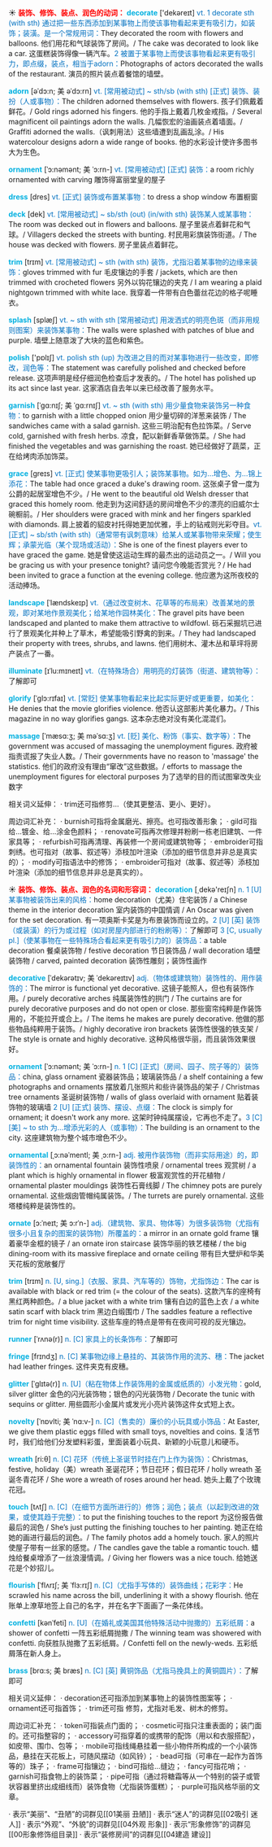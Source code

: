 ☀ <font color="red">**装饰、修饰、装点、润色的动词：**</font>
<font color="sky blue">**decorate**</font> ['dekəreɪt] 
<font color="#0070c0">vt. 1 decorate sth (with sth) 通过把一些东西添加到某事物上而使该事物看起来更有吸引力，如装饰；装潢。是一个常规用词：</font>They decorated the room with flowers and balloons. 他们用花和气球装饰了房间。/ The cake was decorated to look like a car. 这蛋糕装饰得像一辆汽车。<font color="#0070c0">2 被置于某事物上而使该事物看起来更有吸引力，即点缀，装点，相当于adorn：</font>Photographs of actors decorated the walls of the restaurant. 演员的照片装点着餐馆的墙壁。
           
<font color="sky blue">**adorn**</font> [əˈdɔ:n; 美 əˈdɔ:rn]
<font color="#0070c0">vt. [常用被动式] ~ sth/sb (with sth) [正式] 装饰、装扮（人或事物）：</font>The children adorned themselves with flowers. 孩子们佩戴着鲜花。/ Gold rings adorned his fingers. 他的手指上戴着几枚金戒指。/ Several magnificent oil paintings adorn the walls. 几幅恢宏的油画装点着墙面。/ Graffiti adorned the walls.（讽刺用法）这些墙遭到乱画乱涂。/ His watercolour designs adorn a wide range of books. 他的水彩设计使许多图书大为生色。
           
<font color="sky blue">**ornament**</font> [ˈɔ:nəmənt; 美 ˈɔ:rn-]
<font color="#0070c0">vt. [常用被动式] [正式] 装饰：</font>a room richly ornamented with carving 雕饰得富丽堂皇的屋子

<font color="sky blue">**dress**</font> [dres] 
<font color="#0070c0">vt. [正式] 装饰或布置某事物：</font>to dress a shop window 布置橱窗
           
<font color="sky blue">**deck**</font> [dek]
<font color="#0070c0">vt. [常用被动式] ~ sb/sth (out) (in/with sth) 装饰某人或某事物：</font>The room was decked out in flowers and balloons. 屋子里装点着鲜花和气球。/ Villagers decked the streets with bunting. 村民用彩旗装饰街道。/ The house was decked with flowers. 房子里装点着鲜花。
           
<font color="sky blue">**trim**</font> [trɪm]
<font color="#0070c0">vt. [常用被动式] ~ sth (with sth) 装饰，尤指沿着某事物的边缘来装饰：</font>gloves trimmed with fur 毛皮镶边的手套 / jackets, which are then trimmed with crocheted flowers 另外以钩花镶边的夹克 / I am wearing a plaid nightgown trimmed with white lace. 我穿着一件带有白色蕾丝花边的格子呢睡衣。
           
<font color="sky blue">**splash**</font> [splæʃ]
<font color="#0070c0">vt. ~ sth with sth [常用被动式] 用泼洒式的明亮色斑（而非用规则图案）来装饰某事物：</font>The walls were splashed with patches of blue and purple. 墙壁上随意泼了大块的蓝色和紫色。

<font color="sky blue">**polish**</font> ['pɒlɪʃ] 
<font color="#0070c0">vt. polish sth (up) 为改进之目的而对某事物进行一些改变，即修改，润色等：</font>The statement was carefully polished and checked before release. 这项声明是经仔细润色检查后才发表的。/ The hotel has polished up its act since last year. 这家酒店自去年以来已经改善了服务水平。
           
<font color="sky blue">**garnish**</font> [ˈgɑ:nɪʃ; 美 ˈgɑ:rnɪʃ]
<font color="#0070c0">vt. ~ sth (with sth) 用少量食物来装饰另一种食物：</font>to garnish with a little chopped onion 用少量切碎的洋葱来装饰 / The sandwiches came with a salad garnish. 这些三明治配有色拉饰菜。/ Serve cold, garnished with fresh herbs. 凉食，配以新鲜香草做饰菜。/ She had finished the vegetables and was garnishing the roast. 她已经做好了蔬菜，正在给烤肉添加饰菜。
           
<font color="sky blue">**grace**</font> [greɪs]
<font color="#0070c0">vt. [正式] 使某事物更吸引人；装饰某事物。如为…增色、为…锦上添花：</font>The table had once graced a duke's drawing room. 这张桌子曾一度为公爵的起居室增色不少。/ He went to the beautiful old Welsh dresser that graced this homely room. 他走到为这间舒适的房间增色不少的漂亮的旧威尔士碗橱前。/ Her shoulders were graced with mink and her fingers sparkled with diamonds. 肩上披着的貂皮衬托得她更加优雅，手上的钻戒则光彩夺目。<font color="#0070c0">vt. [正式] ~ sb/sth (with sth)（通常带有讽刺意味）给某人或某事物带来荣耀；使生辉；承蒙光临（某个现场或活动）：</font>She is one of the finest players ever to have graced the game. 她是曾使这运动生辉的最杰出的运动员之一。/ Will you be gracing us with your presence tonight? 请问您今晚能否赏光？/ He had been invited to grace a function at the evening college. 他应邀为这所夜校的活动捧场。
           
<font color="sky blue">**landscape**</font> [ˈlændskeɪp]
<font color="#0070c0">vt.（通过改变树木、花草等的布局来）改善某地的景观，即对某地作景观美化；给某地作园林美化：</font>The gravel pits have been landscaped and planted to make them attractive to wildfowl. 砾石采掘坑已进行了景观美化并种上了草木，希望能吸引野禽的到来。/ They had landscaped their property with trees, shrubs, and lawns. 他们用树木、灌木丛和草坪将房产装点了一番。
           
<font color="sky blue">**illuminate**</font> [ɪˈlu:mɪneɪt]
<font color="#0070c0">vt.（在特殊场合）用明亮的灯装饰（街道、建筑物等）：</font>了解即可

<font color="sky blue">**glorify**</font> [ˈglɔ:rɪfaɪ]
<font color="#0070c0">vt. [常贬] 使某事物看起来比起实际更好或更重要，如美化：</font>He denies that the movie glorifies violence. 他否认这部影片美化暴力。/ This magazine in no way glorifies gangs. 这本杂志绝对没有美化混混们。
           
<font color="sky blue">**massage**</font> [ˈmæsɑ:ʒ; 美 məˈsɑ:ʒ]
<font color="#0070c0">vt. [贬] 美化、粉饰（事实、数字等）：</font>The government was accused of massaging the unemployment figures. 政府被指责谎报了失业人数。/ Their governments have no reason to 'massage' the statistics. 他们的政府没有理由“窜改”这些数据。/ efforts to massage the unemployment figures for electoral purposes 为了选举的目的而试图窜改失业数字

相关词义延伸：
· trim还可指修剪…（使其更整洁、更小、更好）。

周边词汇补充：
· burnish可指将金属磨光、擦亮。也可指改善形象；
· gild可指给…镀金、给…涂金色颜料；
· renovate可指再次修理并粉刷一栋老旧建筑、一件家具等；
· refurbish可指再清理、再装修一个房间或建筑物等；
· embroider可指刺绣。也可指对（故事、叙述等）添枝加叶渲染（添加的细节信息并非总是真实的）；
· modify可指语法中的修饰；
· embroider可指对（故事、叙述等）添枝加叶渲染（添加的细节信息并非总是真实的）。

☀ <font color="red">**装饰、修饰、装点、润色的名词和形容词：**</font>
<font color="sky blue">**decoration**</font> [͵dekə'reɪʃn] 
<font color="#0070c0">n. 1 [U] 某事物被装饰出来的风格：</font>home decoration（尤美）住宅装饰 / a Chinese theme in the interior decoration 室内装饰的中国情调 / An Oscar was given for the set decoration. 有一项奥斯卡奖是为布景装饰而设立的。<font color="#0070c0">2 [U] [英] 装饰（或装潢）的行为或过程（如对房屋内部进行的粉刷等）：</font>了解即可 <font color="#0070c0">3 [C, usually pl.]（使某事物在一些特殊场合看起来更有吸引力的）装饰品：</font>a table decoration 餐桌装饰物 / festive decoration 节日装饰品 / wall decoration 墙壁装饰物 / carved, painted decoration 装饰性雕刻；装饰性画作
           
<font color="sky blue">**decorative**</font> [ˈdekərətɪv; 美 ˈdekəreɪtɪv]
<font color="#0070c0">adj.（物体或建筑物）装饰性的、用作装饰的：</font>The mirror is functional yet decorative. 这镜子能照人，但也有装饰作用。/ purely decorative arches 纯属装饰性的拱门 / The curtains are for purely decorative purposes and do not open or close. 那些窗帘纯粹是作装饰用的，不能拉开或合上。/ The items he makes are purely decorative. 他做的那些物品纯粹用于装饰。/ highly decorative iron brackets 装饰性很强的铁支架 / The style is ornate and highly decorative. 这种风格很华丽，而且装饰效果很好。
           
<font color="sky blue">**ornament**</font> [ˈɔ:nəmənt; 美 ˈɔ:rn-]
<font color="#0070c0">n. 1 [C] [正式]（房间、园子、院子等的）装饰品：</font>china, glass ornament 瓷器装饰品；玻璃装饰品 / a shelf containing a few photographs and ornaments 摆放着几张照片和些许装饰品的架子 / Christmas tree ornaments 圣诞树装饰物 / walls of glass overlaid with ornament 贴着装饰物的玻璃墙 <font color="#0070c0">2 [U] [正式] 装饰、摆设、点缀：</font>The clock is simply for ornament; it doesn't work any more. 这架时钟纯属摆设，它再也不走了。<font color="#0070c0">3 [C] [美] ~ to sth 为…增添光彩的人（或事物）：</font>The building is an ornament to the city. 这座建筑物为整个城市增色不少。
                      
<font color="sky blue">**ornamental**</font> [ˌɔ:nəˈmentl; 美 ˌɔ:rn-]
<font color="#0070c0">adj. 被用作装饰物（而非实际用途）的，即装饰性的：</font>an ornamental fountain 装饰性喷泉 / ornamental trees 观赏树 / a plant which is highly ornamental in flower 极富观赏性的开花植物 / ornamental plaster mouldings 装饰性石膏线脚 / The chimney pots are purely ornamental. 这些烟囱管帽纯属装饰。/ The turrets are purely ornamental. 这些塔楼纯粹是装饰性的。

<font color="sky blue">**ornate**</font> [ɔ:ˈneɪt; 美 ɔ:rˈn-]
<font color="#0070c0">adj.（建筑物、家具、物体等）为很多装饰物（尤指有很多小且复杂的图案的装饰物）所覆盖的：</font>a mirror in an ornate gold frame 镶着豪华金框的镜子 / an ornate iron staircase 装饰华丽的铁艺楼梯 / the big dining-room with its massive fireplace and ornate ceiling 带有巨大壁炉和华美天花板的宽敞餐厅

<font color="sky blue">**trim**</font> [trɪm]
<font color="#0070c0">n. [U, sing.]（衣服、家具、汽车等的）饰物，尤指饰边：</font>The car is available with black or red trim (= the colour of the seats). 这款汽车的座椅有黑红两种颜色。/ a blue jacket with a white trim 镶有白边的蓝色上衣 / a white satin scarf with black trim 黑边白缎围巾 / The saddles feature a reflective trim for night time visibility. 这些车座的特点是带有在夜间可视的反光镶边。

<font color="sky blue">**runner**</font> [ˈrʌnə(r)]
<font color="#0070c0">n. [C] 家具上的长条饰布：</font>了解即可          

<font color="sky blue">**fringe**</font> [frɪndʒ]
<font color="#0070c0">n. [C] 某事物边缘上悬挂的、其装饰作用的流苏、穗：</font>The jacket had leather fringes. 这件夹克有皮穗。
                      
<font color="sky blue">**glitter**</font> [ˈglɪtə(r)]
<font color="#0070c0">n. [U]（粘在物体上作装饰用的金属或纸质的）小发光物：</font>gold, silver glitter 金色的闪光装饰物；银色的闪光装饰物 / Decorate the tunic with sequins or glitter. 用些圆形小金属片或发光小亮片装饰这件女式短上衣。
         
<font color="sky blue">**novelty**</font> [ˈnɒvlti; 美 ˈnɑ:v-]
<font color="#0070c0">n. [C]（售卖的）廉价的小玩具或小饰品：</font>At Easter, we give them plastic eggs filled with small toys, novelties and coins. 复活节时，我们给他们分发塑料彩蛋，里面装着小玩具、新颖的小玩意儿和硬币。

<font color="sky blue">**wreath**</font> [ri:θ]
<font color="#0070c0">n. [C] 花环（传统上圣诞节时挂在门上作为装饰）：</font>Christmas, festive, holiday（美）wreath 圣诞花环；节日花环；假日花环 / holly wreath 圣诞冬青花环 / She wore a wreath of roses around her head. 她头上戴了个玫瑰花冠。

<font color="sky blue">**touch**</font> [tʌtʃ] 
<font color="#0070c0">n. [C]（在细节方面所进行的）修饰；润色；装点（以起到改进的效果，或使其趋于完整）：</font>to put the finishing touches to the report 为这份报告做最后的润色 / She’s just putting the finishing touches to her painting. 她正在给她的画进行最后的润色。/ The family photos add a homely touch. 家人的照片使屋子带有一丝家的感觉。/ The candles gave the table a romantic touch. 蜡烛给餐桌增添了一丝浪漫情调。/ Giving her flowers was a nice touch. 给她送花是个妙招儿。
           
<font color="sky blue">**flourish**</font> [ˈflʌrɪʃ; 美 ˈflɜ:rɪʃ]
<font color="#0070c0">n. [C]（尤指手写体的）装饰曲线；花彩字：</font>He scrawled his name across the bill, underlining it with a showy flourish. 他在账单上潦草地签上自己的名字，并在名字下面画了一条花体线。
                      
<font color="sky blue">**confetti**</font> [kənˈfeti]
<font color="#0070c0">n. [U]（在婚礼或美国其他特殊活动中抛撒的）五彩纸屑：</font>a shower of confetti 一阵五彩纸屑抛撒 / The winning team was showered with confetti. 向获胜队抛撒了五彩纸屑。/ Confetti fell on the newly-weds. 五彩纸屑落在新人身上。

<font color="sky blue">**brass**</font> [brɑ:s; 美 bræs]
<font color="#0070c0">n. [C] [英] 黄铜饰品（尤指马挽具上的黄铜圆片）：</font>了解即可

相关词义延伸：
· decoration还可指添加到某事物上的装饰性图案等；
· ornament还可指首饰；
· trim还可指 修剪，尤指对毛发、树木的修剪。

周边词汇补充：
· token可指装点门面的；
· cosmetic可指只注重表面的；装门面的。还可指整容的；
· accessory可指穿着的或携带的配饰（用以和衣服搭配），如皮带、围巾、包等；
· mobile可指线绳悬挂着一些小物件所构成的一个小装饰品，悬挂在天花板上，可随风摆动（如风铃）；
· bead可指（可串在一起作为首饰等的）珠子；
· frame可指镶边；
· bind可指给…缝边；
· fancy可指花哨；
· garnish可指食物上的装饰菜；
· pipe可指（通过将糖霜等从一个特别的袋子或管状容器里挤出成细线而）装饰食物（尤指装饰蛋糕）；
· purple可指风格华丽的文章。

· 表示“美丽”、“丑陋”的词群见[[01美丽 丑陋]]
· 表示“迷人”的词群见[[02吸引 迷人]]
· 表示“外观”、“外貌”的词群见[[04外观 形象]]
· 表示“形象修饰”的词群见[[00形象修饰组目录]]
· 表示“装修房间”的词群见[[04建造 建设]]
